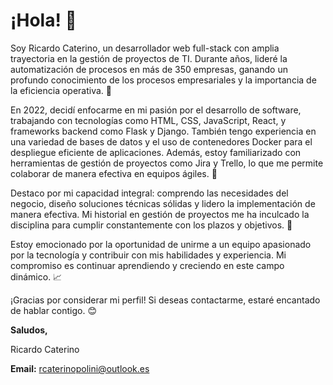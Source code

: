 <!---
rcaterino/rcaterino is a ✨ special ✨ repository because its `README.md` (this file) appears on your GitHub profile.
You can click the Preview link to take a look at your changes.
--->

# ¡Hola! 👋

Soy Ricardo Caterino, un desarrollador web full-stack con amplia trayectoria en la gestión de proyectos de TI. Durante años, lideré la automatización de procesos en más de 350 empresas, ganando un profundo conocimiento de los procesos empresariales y la importancia de la eficiencia operativa. 🤖

En 2022, decidí enfocarme en mi pasión por el desarrollo de software, trabajando con tecnologías como HTML, CSS, JavaScript, React, y frameworks backend como Flask y Django. También tengo experiencia en una variedad de bases de datos y el uso de contenedores Docker para el despliegue eficiente de aplicaciones. Además, estoy familiarizado con herramientas de gestión de proyectos como Jira y Trello, lo que me permite colaborar de manera efectiva en equipos ágiles. 🚀

Destaco por mi capacidad integral: comprendo las necesidades del negocio, diseño soluciones técnicas sólidas y lidero la implementación de manera efectiva. Mi historial en gestión de proyectos me ha inculcado la disciplina para cumplir constantemente con los plazos y objetivos. 💼

Estoy emocionado por la oportunidad de unirme a un equipo apasionado por la tecnología y contribuir con mis habilidades y experiencia. Mi compromiso es continuar aprendiendo y creciendo en este campo dinámico. 📈

¡Gracias por considerar mi perfil! Si deseas contactarme, estaré encantado de hablar contigo. 😊

**Saludos,**

Ricardo Caterino

**Email:** [rcaterinopolini@outlook.es](mailto:rcaterinopolini@outlook.es)
